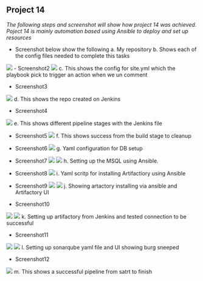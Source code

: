  Project 14
---
*The following steps and screenshot will show how project 14 was achieved. Poject 14 is mainly automation based using Ansible to deploy and set up resources*
  
  - Screenshot below show the following
  a. My repository
  b. Shows each of the config files needed to complete this tasks
<img src="./images1/Cloned Repo proj14.png" width="" height="">
- Screenshot2
<img src="./images1/Playbooks for apps proj14.png" width="" height="">
c. This shows the config for site.yml which the playbook pick to trigger an action when we un comment

- Screenshot3
<img src="./images1/Jenkins view proj 14.png" width="" height="">
d. This shows the repo created on Jenkins

- Screenshot4 
<img src="./images1/Jenkins file config pro14.png" width="" height="">
e. This shows different pipeline stages with the Jenkins file

- Screenshot5
  <img src="./images1/First-Test.png" width="" height="">
  f. This shows success from the build stage to cleanup

- Screenshot6
  <img src="./images1/Yaml-setup DB.png" width="" height="">
  g. Yaml configuration for DB setup

- Screenshot7
  <img src="./images1/Setting up DB with Ansible01.png" width="" height="">
  <img src="./images1/Seeting up DB with Ansible.png" width="" height="">
  h. Setting up the MSQL using Ansible.

- Screenshot8
  <img src="./images1/Ansibl:yum to install Artifact 14.png" width="" height="">
i. Yaml scritp for installing Artifactiory using Ansible

- Screenshot9
  <img src="./images1/Instal artifact with Ansible.png" width="" height="">
  <img src="./images1/Artifact UI.png" width="" height="">
  j. Showing artactory installing via ansible and Artifactory UI

- Screenshot10
<img src="./images1/Setting up Artifact from Jenkin.png" width="" height="">
<img src="./images1/Artifactory tested Ok from Jenkins.png" width="" height="">
k. Setting up artifactory from Jenkins and tested connection to be successful

- Screenshot11
<img src="./images1/Sonarqube-yaml.png" width="" height="">
<img src="./images1/Live sonarqueb.png" width="" height="">
l. Setting up sonarqube yaml file and UI showing burg sneeped

- Screenshot12
<img src="./images1/Start to finish pipeline.png" width="" height="">
m. This shows a successful pipeline from satrt to finish